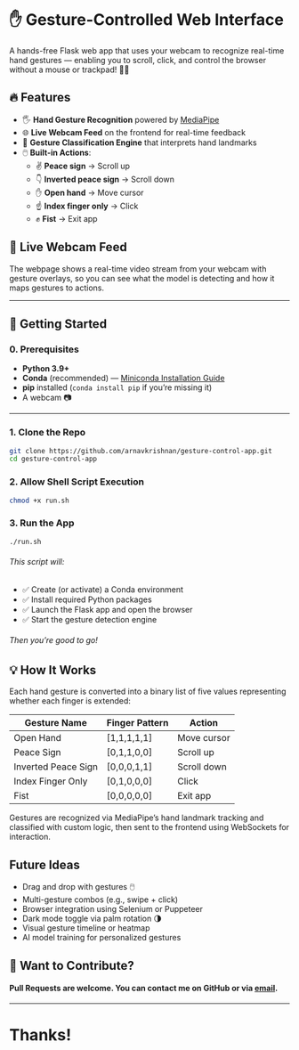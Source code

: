 # ✋ Gesture-Controlled Web Interface

A hands-free Flask web app that uses your webcam to recognize real-time hand gestures — enabling you to scroll, click, and control the browser without a mouse or trackpad! 🧠📸

## 🔥 Features

- 🖐️ **Hand Gesture Recognition** powered by [MediaPipe](https://mediapipe.dev/)
- 🌐 **Live Webcam Feed** on the frontend for real-time feedback
- 🧠 **Gesture Classification Engine** that interprets hand landmarks
- 🖱️ **Built-in Actions**:
  - ✌️ **Peace sign** → Scroll up
  - 👇 **Inverted peace sign** → Scroll down
  - ✋ **Open hand** → Move cursor
  - ☝️ **Index finger only** → Click
  - ✊ **Fist** → Exit app

## 📸 Live Webcam Feed

The webpage shows a real-time video stream from your webcam with gesture overlays, so you can see what the model is detecting and how it maps gestures to actions.

---

## 🚀 Getting Started

### 0. Prerequisites

- **Python 3.9+**
- **Conda** (recommended) — [Miniconda Installation Guide](https://www.anaconda.com/docs/getting-started/miniconda/install)
- **pip** installed (`conda install pip` if you’re missing it)
- A webcam 📷

---

### 1. Clone the Repo

```bash
git clone https://github.com/arnavkrishnan/gesture-control-app.git
cd gesture-control-app
```

### 2. Allow Shell Script Execution
```bash
chmod +x run.sh
```

### 3. Run the App

```bash
./run.sh
```
###### This script will:
- ✅ Create (or activate) a Conda environment
- ✅ Install required Python packages
- ✅ Launch the Flask app and open the browser
- ✅ Start the gesture detection engine
###### Then you’re good to go!


## 💡 How It Works
Each hand gesture is converted into a binary list of five values representing whether each finger is extended:

| Gesture Name         | Finger Pattern     | Action        |
|----------------------|--------------------|---------------|
| Open Hand            | [1,1,1,1,1]         | Move cursor   |
| Peace Sign           | [0,1,1,0,0]         | Scroll up     |
| Inverted Peace Sign  | [0,0,0,1,1]         | Scroll down   |
| Index Finger Only    | [0,1,0,0,0]         | Click         |
| Fist                 | [0,0,0,0,0]         | Exit app      |

Gestures are recognized via MediaPipe’s hand landmark tracking and classified with custom logic, then sent to the frontend using WebSockets for interaction.

## Future Ideas
- Drag and drop with gestures 🖱️
- Multi-gesture combos (e.g., swipe + click)
- Browser integration using Selenium or Puppeteer
- Dark mode toggle via palm rotation 🌗
- Visual gesture timeline or heatmap
- AI model training for personalized gestures

## 🙌 Want to Contribute?
#### Pull Requests are welcome. You can contact me on GitHub or via [email](mailto:arnav.s.krishnan@gmail.com).

***

# Thanks!
